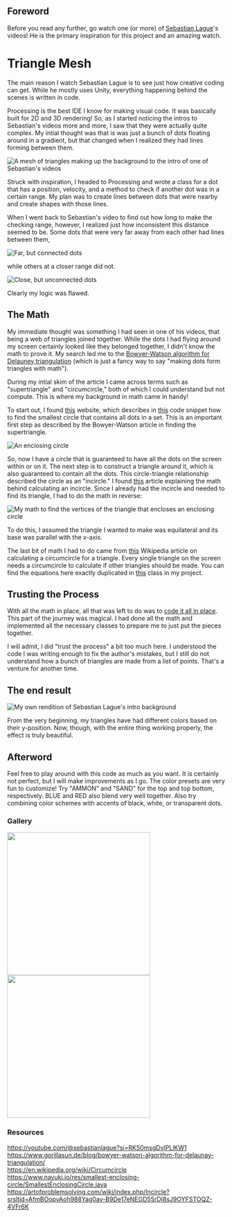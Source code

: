 ## Foreword
Before you read any further, go watch one (or more) of [Sebastian Lague](https://youtube.com/@sebastianlague?si=RK50msgDvIPLlKW1)'s videos! He is the primary inspiration for this project and an amazing watch.

# Triangle Mesh
The main reason I watch Sebastian Lague is to see just how creative coding can get. While he mostly uses Unity, everything happening behind the scenes is written in code.<br>

Processing is the best IDE I know for making visual code. It was basically built for 2D and 3D rendering! So, as I started noticing the intros to Sebastian's videos more and more, I saw that they were actually quite complex. My intial thought was that is was just a bunch of dots floating around in a gradient, but that changed when I realized they had lines forming between them.

![A mesh of triangles making up the background to the intro of one of Sebastian's videos](images/sebastians_intro_bg.png)

Struck with inspiration, I headed to Processing and wrote a class for a dot that has a position, velocity, and a method to check if another dot was in a certain range. My plan was to create lines between dots that were nearby and create shapes with those lines.<br>

When I went back to Sebastian's video to find out how long to make the checking range, however, I realized just how inconsistent this distance seemed to be. Some dots that were very far away from each other had lines between them,

![Far, but connected dots](images/far_but_connected.png)

while others at a closer range did not.

![Close, but unconnected dots](images/close_but_disconnected.png)

Clearly my logic was flawed.<br>

## The Math
My immediate thought was something I had seen in one of his videos, that being a web of triangles joined together. While the dots I had flying around my screen certainly looked like they belonged together, I didn't know the math to prove it. My search led me to the [Bowyer-Watson algorithm for Delauney triangulation](https://www.gorillasun.de/blog/bowyer-watson-algorithm-for-delaunay-triangulation/#vertex,-edge-and-triangle-class) (which is just a fancy way to say "making dots form triangles with math").<br>

During my intial skim of the article I came across terms such as "supertriangle" and "circumcircle," both of which I could understand but not compute. This is where my background in math came in handy!<br>

To start out, I found [this](https://www.nayuki.io/page/smallest-enclosing-circle?ref=gorillasun.de) website, which describes in [this](https://www.nayuki.io/res/smallest-enclosing-circle/SmallestEnclosingCircle.java) code snippet how to find the smallest circle that contains all dots in a set. This is an important first step as described by the Bowyer-Watson article in finding the supertriangle.

![An enclosing circle](images/enclosing_circle.png)

So, now I have a circle that is guaranteed to have all the dots on the screen within or on it. The next step is to construct a triangle around it, which is also guaranteed to contain all the dots. This circle-triangle relationship described the circle as an "incircle." I found [this](https://artofproblemsolving.com/wiki/index.php/Incircle?srsltid=AfmBOopvAoh988Yag0av-B9De17eNEGD55rDI8sJ9OYFSTOQZ-4VFr6K) article explaining the math behind calculating an incircle. Since I already had the incircle and needed to find its triangle, I had to do the math in reverse:

![My math to find the vertices of the triangle that encloses an enclosing circle](images/enclosing_triangle_math.jpg)

To do this, I assumed the triangle I wanted to make was equilateral and its base was parallel with the x-axis.<br>

The last bit of math I had to do came from [this](https://en.wikipedia.org/wiki/Circumcircle#:~:text=coordinates%5Bedit%5D-,Cartesian%20coordinates,-%5Bedit%5D) Wikipedia article on calculating a circumcircle for a triangle. Every single triangle on the screen needs a circumcircle to calculate if other triangles should be made. You can find the equations here exactly duplicated in [this](Circumcircle.pde) class in my project.

## Trusting the Process
With all the math in place, all that was left to do was to [code it all in place](https://www.gorillasun.de/blog/bowyer-watson-algorithm-for-delaunay-triangulation/#vertex,-edge-and-triangle-class:~:text=minimum%20enclosing%20circle.-,Triangulation%20Procedure,-Here%27s%20an%20example). This part of the journey was magical. I had done all the math and implemented all the necessary classes to prepare me to just put the pieces together.<br>

I will admit, I did "trust the process" a bit too much here. I understood the code I was writing enough to fix the author's mistakes, but I still do not understand how a bunch of triangles are made from a list of points. That's a venture for another time.

## The end result
![My own rendition of Sebastian Lague's intro background](images/my_rendition.png)

From the very beginning, my triangles have had different colors based on their y-position. Now, though, with the entire thing working properly, the effect is truly beautiful.<br>

## Afterword
Feel free to play around with this code as much as you want. It is certainly not perfect, but I will make improvements as I go. The color presets are very fun to customize! Try "AMMON" and "SAND" for the top and top bottom, respectively. BLUE and RED also blend very well together. Also try combining color schemes with accents of black, white, or transparent dots.<br>

### Gallery
<img src="images/beach_colors.png" width="330px">
<img src="images/red_blue_spectrum.png" width="330px">

### Resources
https://youtube.com/@sebastianlague?si=RK50msgDvIPLlKW1<br>
https://www.gorillasun.de/blog/bowyer-watson-algorithm-for-delaunay-triangulation/<br>
https://en.wikipedia.org/wiki/Circumcircle<br>
https://www.nayuki.io/res/smallest-enclosing-circle/SmallestEnclosingCircle.java<br>
https://artofproblemsolving.com/wiki/index.php/Incircle?srsltid=AfmBOopvAoh988Yag0av-B9De17eNEGD55rDI8sJ9OYFSTOQZ-4VFr6K

